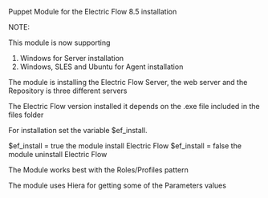 Puppet Module for the Electric Flow 8.5 installation

NOTE:

This module is now supporting

1) Windows for Server installation
2) Windows, SLES and Ubuntu for Agent installation


The module is installing the Electric Flow Server, the web server and the Repository is three different servers

The Electric Flow version installed it depends on the .exe file included in the files folder

For installation set the variable $ef_install.

$ef_install =  true the module install Electric Flow
$ef_install = false the module uninstall Electric Flow


The Module works best with the Roles/Profiles pattern

The module uses Hiera for getting some of the Parameters values
